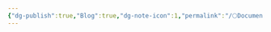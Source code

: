 ```yaml
---
{"dg-publish":true,"Blog":true,"dg-note-icon":1,"permalink":"/🌕Document_文档/Document_readme/","dgPassFrontmatter":true,"noteIcon":1,"created":"2024-08-24T23:09:47.569+08:00","updated":"2024-08-25T17:03:36.057+08:00"}
---
```


